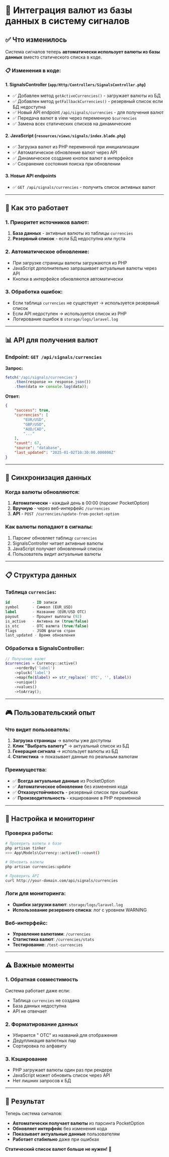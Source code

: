 # 🔗 Интеграция валют из базы данных в систему сигналов

## ✅ Что изменилось

Система сигналов теперь **автоматически использует валюты из базы данных** вместо статического списка в коде.

### 📋 Изменения в коде:

#### 1. **SignalsController** (`app/Http/Controllers/SignalsController.php`)
- ✅ Добавлен метод `getActiveCurrencies()` - загружает валюты из БД
- ✅ Добавлен метод `getFallbackCurrencies()` - резервный список если БД недоступна
- ✅ Новый API endpoint `/api/signals/currencies` - для получения валют
- ✅ Передача валют в view через переменную `$currencies`
- ✅ Замена всех статических списков на динамические

#### 2. **JavaScript** (`resources/views/signals/index.blade.php`)
- ✅ Загрузка валют из PHP переменной при инициализации
- ✅ Автоматическое обновление валют через API
- ✅ Динамическое создание кнопок валют в интерфейсе
- ✅ Сохранение состояния поиска при обновлении

#### 3. **Новые API endpoints**
- ✅ `GET /api/signals/currencies` - получить список активных валют

---

## 🎯 Как это работает

### 1. **Приоритет источников валют:**
1. **База данных** - активные валюты из таблицы `currencies`
2. **Резервный список** - если БД недоступна или пуста

### 2. **Автоматическое обновление:**
- При загрузке страницы валюты загружаются из PHP
- JavaScript дополнительно запрашивает актуальные валюты через API
- Кнопки в интерфейсе обновляются автоматически

### 3. **Обработка ошибок:**
- Если таблица `currencies` не существует → используется резервный список
- Если API недоступен → используется список из PHP
- Логирование ошибок в `storage/logs/laravel.log`

---

## 📊 API для получения валют

### Endpoint: `GET /api/signals/currencies`

**Запрос:**
```javascript
fetch('/api/signals/currencies')
    .then(response => response.json())
    .then(data => console.log(data));
```

**Ответ:**
```json
{
    "success": true,
    "currencies": [
        "EUR/USD",
        "GBP/USD",
        "AUD/CAD",
        "..."
    ],
    "count": 67,
    "source": "database",
    "last_updated": "2025-01-02T10:30:00.000000Z"
}
```

---

## 🔄 Синхронизация данных

### Когда валюты обновляются:
1. **Автоматически** - каждый день в 00:00 (парсинг PocketOption)
2. **Вручную** - через веб-интерфейс `/currencies`
3. **API** - `POST /currencies/update-from-pocket-option`

### Как валюты попадают в сигналы:
1. Парсинг обновляет таблицу `currencies`
2. SignalsController читает активные валюты
3. JavaScript получает обновленный список
4. Пользователь видит актуальные валюты

---

## 📋 Структура данных

### Таблица `currencies`:
```sql
id          - ID записи
symbol      - Символ (EUR_USD)  
label       - Название (EUR/USD OTC)
payout      - Процент выплаты (92)
is_active   - Активна ли (true/false)
is_otc      - OTC валюта (true/false)
flags       - JSON флагов стран
last_updated - Время обновления
```

### Обработка в SignalsController:
```php
// Получение валют
$currencies = Currency::active()
    ->orderBy('label')
    ->pluck('label')
    ->map(fn($label) => str_replace(' OTC', '', $label))
    ->unique()
    ->values()
    ->toArray();
```

---

## 🎮 Пользовательский опыт

### Что видит пользователь:
1. **Загрузка страницы** → валюты уже доступны
2. **Клик "Выбрать валюту"** → актуальный список из БД
3. **Генерация сигнала** → использует валюты из БД
4. **Статистика** → показывает данные по реальным валютам

### Преимущества:
- ✅ **Всегда актуальные данные** из PocketOption
- ✅ **Автоматическое обновление** без изменения кода
- ✅ **Отказоустойчивость** - резервный список при ошибках
- ✅ **Производительность** - кэширование в PHP переменной

---

## 🔧 Настройка и мониторинг

### Проверка работы:
```bash
# Проверить валюты в базе
php artisan tinker
>>> App\Models\Currency::active()->count()

# Обновить валюты
php artisan currencies:update

# Проверить API
curl http://your-domain.com/api/signals/currencies
```

### Логи для мониторинга:
- **Ошибки загрузки валют**: `storage/logs/laravel.log`
- **Использование резервного списка**: лог с уровнем WARNING

### Веб-интерфейс:
- **Управление валютами**: `/currencies`
- **Статистика валют**: `/currencies/stats`
- **Тестирование**: `/test-currencies`

---

## ⚠️ Важные моменты

### 1. **Обратная совместимость**
Система работает даже если:
- Таблица `currencies` не создана
- База данных недоступна
- API не отвечает

### 2. **Форматирование данных**
- Убирается " OTC" из названий для отображения
- Дедупликация валютных пар
- Сортировка по алфавиту

### 3. **Кэширование**
- PHP загружает валюты один раз при рендере
- JavaScript может обновить список через API
- Нет лишних запросов к БД

---

## 🚀 Результат

Теперь система сигналов:
- **Автоматически получает валюты** из парсинга PocketOption
- **Обновляет интерфейс** без изменения кода  
- **Показывает актуальные данные** пользователям
- **Работает стабильно** даже при ошибках

**Статический список валют больше не нужен!** 🎉 